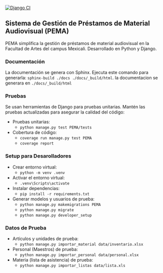 [![Django CI](https://github.com/servicio-profesional-uabc/prestamos-audiovisual-mexicali/actions/workflows/django.yml/badge.svg)](https://github.com/servicio-profesional-uabc/prestamos-audiovisual-mexicali/actions/workflows/django.yml)

## Sistema de Gestión de Préstamos de Material Audiovisual (PEMA)
PEMA simplifica la gestión de préstamos de material audiovisual en la Facultad de Artes del campus Mexicali. 
Desarrollado en Python y Django.

### Documentación
La documentación se genera con Sphinx. 
Ejecuta este comando para generarla: `sphinx-build ./docs ./docs/_build/html`. la documentacion se generara en 
`./docs/_build/html` 

### Pruebas
Se usan herramientas de Django para pruebas unitarias. Mantén las pruebas actualizadas para asegurar la calidad del 
código:

- Pruebas unitarias: 
  - `python manage.py test PEMA/tests`
- Cobertura de código: 
  - `coverage run manage.py test PEMA`
  - `coverage report`

### Setup para Desarolladores
- Crear entorno virtual: 
  - `python -m venv .venv`
- Activar el entorno virtual:
  - `.venv\Scripts\activate`
- Instalar dependencias: 
  - `pip install -r requirements.txt`
- Generar modelos y usuarios de prueba: 
  - `python manage.py makemigrations PEMA`
  - `python manage.py migrate` 
  - `python manage.py developer_setup`

### Datos de Prueba
- Artículos y unidades de prueba: 
  - `python manage.py importar_material data/inventario.xlsx`
- Personal (Maestros) de prueba: 
  - `python manage.py importar_personal data/personal.xlsx`
- Materia (lista de asistencia) de prueba: 
  - `python manage.py importar_listas data/lista.xls`
